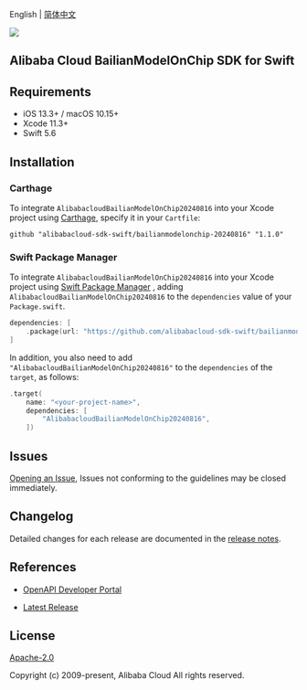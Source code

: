 English | [简体中文](README-CN.md)

![](https://aliyunsdk-pages.alicdn.com/icons/AlibabaCloud.svg)

## Alibaba Cloud BailianModelOnChip SDK for Swift

## Requirements

- iOS 13.3+ / macOS 10.15+
- Xcode 11.3+
- Swift 5.6

## Installation

### Carthage

To integrate `AlibabacloudBailianModelOnChip20240816` into your Xcode project using [Carthage](https://github.com/Carthage/Carthage), specify it in your `Cartfile`:

```ogdl
github "alibabacloud-sdk-swift/bailianmodelonchip-20240816" "1.1.0"
```

### Swift Package Manager

To integrate `AlibabacloudBailianModelOnChip20240816` into your Xcode project using [Swift Package Manager](https://swift.org/package-manager/) , adding `AlibabacloudBailianModelOnChip20240816` to the `dependencies` value of your `Package.swift`.

```swift
dependencies: [
    .package(url: "https://github.com/alibabacloud-sdk-swift/bailianmodelonchip-20240816.git", from: "1.1.0")
]
```

In addition, you also need to add `"AlibabacloudBailianModelOnChip20240816"` to the `dependencies` of the `target`, as follows:

```swift
.target(
    name: "<your-project-name>",
    dependencies: [
        "AlibabacloudBailianModelOnChip20240816",
    ])
```

## Issues

[Opening an Issue](https://github.com/alibabacloud-sdk-swift/bailianmodelonchip-20240816/issues/new), Issues not conforming to the guidelines may be closed immediately.

## Changelog

Detailed changes for each release are documented in the [release notes](./ChangeLog.txt).

## References

* [OpenAPI Developer Portal](https://next.api.alibabacloud.com/home)
- [Latest Release](https://github.com/alibabacloud-sdk-swift/bailianmodelonchip-20240816)

## License

[Apache-2.0](http://www.apache.org/licenses/LICENSE-2.0)

Copyright (c) 2009-present, Alibaba Cloud All rights reserved.
